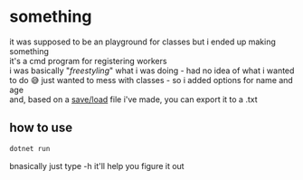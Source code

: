 # something 
it was supposed to be an playground for classes but i ended up making something<br>
it's a cmd program for registering workers<br>
i was basically "*freestyling*" what i was doing - had no idea of what i wanted to do 😅 just wanted to mess with classes - so i added options for name and age<br>
and, based on a [save/load](https://github.com/Jwsxs/save_load_cs) file i've made, you can export it to a .txt<br>

## how to use
```cmd
dotnet run
```

bnasically just type -h it'll help you figure it out
